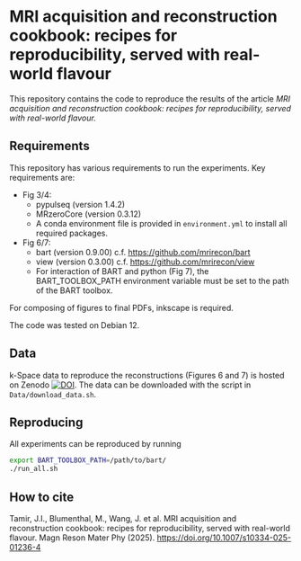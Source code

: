 # MRI acquisition and reconstruction cookbook: recipes for reproducibility, served with real-world flavour

This repository contains the code to reproduce the results of the article **MRI acquisition and reconstruction cookbook: recipes for reproducibility, served with real-world flavour*.*

## Requirements

This repository has various requirements to run the experiments. Key requirements are:
+ Fig 3/4:
  + pypulseq (version 1.4.2)
  + MRzeroCore (version 0.3.12)
  + A conda environment file is provided in `environment.yml` to install all required packages.
+ Fig 6/7:
  + bart (version 0.9.00) c.f. https://github.com/mrirecon/bart
  + view (version 0.3.00) c.f. https://github.com/mrirecon/view
  + For interaction of BART and python (Fig 7), the BART_TOOLBOX_PATH environment variable must be set to the path of the BART toolbox.

For composing of figures to final PDFs, inkscape is required.

The code was tested on Debian 12.

## Data

k-Space data to reproduce the reconstructions (Figures 6 and 7) is hosted on Zenodo [![DOI](https://zenodo.org/badge/DOI/10.5281/zenodo.14497769.svg)](https://doi.org/10.5281/zenodo.14497769).
The data can be downloaded with the script in `Data/download_data.sh`.

## Reproducing
All experiments can be reproduced by running
```bash
export BART_TOOLBOX_PATH=/path/to/bart/
./run_all.sh
```

## How to cite

Tamir, J.I., Blumenthal, M., Wang, J. et al. MRI acquisition and reconstruction cookbook: recipes for reproducibility, served with real-world flavour. Magn Reson Mater Phy (2025). https://doi.org/10.1007/s10334-025-01236-4

